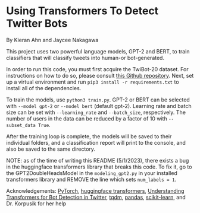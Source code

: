 # Using Transformers To Detect Twitter Bots
By Kieran Ahn and Jaycee Nakagawa

This project uses two powerful language models, GPT-2 and BERT, to train classifiers that will classify tweets into human-or bot-generated.

In order to run this code, you must first acquire the TwiBot-20 dataset. For instructions on how to do so, please consult [this Github repository](https://github.com/BunsenFeng/TwiBot-20). Next, set up a virtual environment and run `pip3 install -r requirements.txt` to install all of the dependencies.

To train the models, use `python3 train.py`. GPT-2 or BERT can be selected with `--model gpt-2` or `--model bert` (default gpt-2). Learning rate and batch size can be set with `--learning_rate` and `--batch_size`, respectively. The number of users in the data can be reduced by a factor of 10 with `--subset_data True`. 

After the training loop is complete, the models will be saved to their individual folders, and a classification report will print to the console, and also be saved to the same directory. 

NOTE: as of the time of writing this README (5/1/2023), there exists a bug in the huggingface transformers library that breaks this code. To fix it, go to the GPT2DoubleHeadsModel in the `modeling_gpt2.py` in your installed transformers library and REMOVE the line which sets `num_labels = 1`.

Acknowledgements: [PyTorch](https://pytorch.org/), [huggingface transformers](https://huggingface.co/docs/transformers/index), [Understanding Transformers for Bot Detection in Twitter](https://github.com/botonobot/Understanding-Transformers-for-Bot-Detection-Twitter), [tqdm](https://github.com/tqdm/tqdm), [pandas](https://pandas.pydata.org/), [scikit-learn](https://scikit-learn.org/), and Dr. Korpusik for her help

